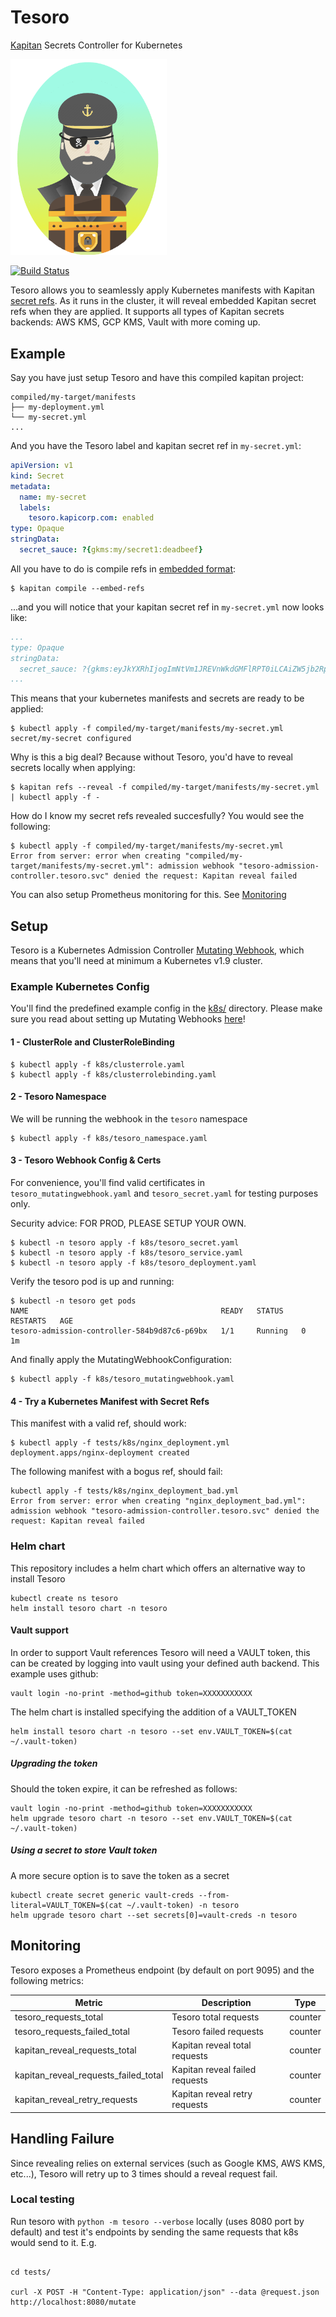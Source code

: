 # Tesoro
[Kapitan](https://kapitan.dev) Secrets Controller for Kubernetes

<img src="./docs/images/tesoro_logo.png" width="250">

[![Build Status](https://travis-ci.org/kapicorp/tesoro.svg?branch=master)](https://travis-ci.org/kapicorp/tesoro)

Tesoro allows you to seamlessly apply Kubernetes manifests with Kapitan [secret refs](https://kapitan.dev/secrets/). As it runs in the cluster, it will reveal embedded Kapitan secret refs when they are applied. It supports all types of Kapitan secrets backends: AWS KMS, GCP KMS, Vault with more coming up.

## Example

Say you have just setup Tesoro and have this compiled kapitan project:

```
compiled/my-target/manifests
├── my-deployment.yml
└── my-secret.yml
...
```

And you have the Tesoro label and kapitan secret ref in `my-secret.yml`:

```yaml
apiVersion: v1
kind: Secret
metadata:
  name: my-secret
  labels:
    tesoro.kapicorp.com: enabled
type: Opaque
stringData:
  secret_sauce: ?{gkms:my/secret1:deadbeef}
```

All you have to do is compile refs in [embedded format](https://kapitan.dev/secrets/#5-compile-refs-in-embedded-format):

```shell
$ kapitan compile --embed-refs
```

...and you will notice that your kapitan secret ref in `my-secret.yml` now looks like:
```yaml
...
type: Opaque
stringData:
  secret_sauce: ?{gkms:eyJkYXRhIjogImNtVm1JREVnWkdGMFlRPT0iLCAiZW5jb2RpbmciOiAib3JpZ2luYWwiLCAidHlwZSI6ICJiYXNlNjQifQ==:embedded}}
...
```

This means that your kubernetes manifests and secrets are ready to be applied:
```shell
$ kubectl apply -f compiled/my-target/manifests/my-secret.yml
secret/my-secret configured
```

Why is this a big deal? Because without Tesoro, you'd have to reveal secrets locally when applying:
```shell
$ kapitan refs --reveal -f compiled/my-target/manifests/my-secret.yml | kubectl apply -f -
```

How do I know my secret refs revealed succesfully? You would see the following:
```shell
$ kubectl apply -f compiled/my-target/manifests/my-secret.yml
Error from server: error when creating "compiled/my-target/manifests/my-secret.yml": admission webhook "tesoro-admission-controller.tesoro.svc" denied the request: Kapitan reveal failed
```
You can also setup Prometheus monitoring for this. See [Monitoring](https://github.com/kapicorp/tesoro/#monitoring)

## Setup

Tesoro is a Kubernetes Admission Controller [Mutating Webhook](https://kubernetes.io/docs/reference/access-authn-authz/admission-controllers/#mutatingadmissionwebhook), which means that you'll need at minimum a Kubernetes v1.9 cluster.


### Example Kubernetes Config

You'll find the predefined example config in the [k8s/](./k8s) directory. Please make sure you read about setting up Mutating Webhooks [here](https://kubernetes.io/docs/reference/access-authn-authz/extensible-admission-controllers/#configure-admission-webhooks-on-the-fly)!

#### 1 - ClusterRole and ClusterRoleBinding

```shell
$ kubectl apply -f k8s/clusterrole.yaml
$ kubectl apply -f k8s/clusterrolebinding.yaml
```

#### 2 - Tesoro Namespace

We will be running the webhook in the `tesoro` namespace

```shell
$ kubectl apply -f k8s/tesoro_namespace.yaml
```

#### 3 - Tesoro Webhook Config & Certs

For convenience, you'll find valid certificates in `tesoro_mutatingwebhook.yaml` and `tesoro_secret.yaml` for testing purposes only.

Security advice: FOR PROD, PLEASE SETUP YOUR OWN.

```shell
$ kubectl -n tesoro apply -f k8s/tesoro_secret.yaml
$ kubectl -n tesoro apply -f k8s/tesoro_service.yaml
$ kubectl -n tesoro apply -f k8s/tesoro_deployment.yaml
```

Verify the tesoro pod is up and running:

```shell
$ kubectl -n tesoro get pods
NAME                                           READY   STATUS    RESTARTS   AGE
tesoro-admission-controller-584b9d87c6-p69bx   1/1     Running   0          1m
```

And finally apply the MutatingWebhookConfiguration:

```shell
$ kubectl apply -f k8s/tesoro_mutatingwebhook.yaml
```

#### 4 - Try a Kubernetes Manifest with Secret Refs

This manifest with a valid ref, should work:

```shell
$ kubectl apply -f tests/k8s/nginx_deployment.yml
deployment.apps/nginx-deployment created
```


The following manifest with a bogus ref, should fail:

```shell
kubectl apply -f tests/k8s/nginx_deployment_bad.yml
Error from server: error when creating "nginx_deployment_bad.yml": admission webhook "tesoro-admission-controller.tesoro.svc" denied the request: Kapitan reveal failed
```

### Helm chart

This repository includes a helm chart which offers an alternative way to install Tesoro

```
kubectl create ns tesoro
helm install tesoro chart -n tesoro
```

#### Vault support

In order to support Vault references Tesoro will need a VAULT token, this can be created by logging into vault using your defined auth backend.
This example uses github:

```
vault login -no-print -method=github token=XXXXXXXXXXX
```

The helm chart is installed specifying the addition of a VAULT_TOKEN 

```
helm install tesoro chart -n tesoro --set env.VAULT_TOKEN=$(cat ~/.vault-token)
```

##### Upgrading the token

Should the token expire, it can be refreshed as follows:

```
vault login -no-print -method=github token=XXXXXXXXXXX
helm upgrade tesoro chart -n tesoro --set env.VAULT_TOKEN=$(cat ~/.vault-token)
```

##### Using a secret to store Vault token

A more secure option is to save the token as a secret

```
kubectl create secret generic vault-creds --from-literal=VAULT_TOKEN=$(cat ~/.vault-token) -n tesoro
helm upgrade tesoro chart --set secrets[0]=vault-creds -n tesoro
```

## Monitoring

Tesoro exposes a Prometheus endpoint (by default on port 9095) and the following metrics:

Metric | Description | Type
------------ | ------------- | ------------
tesoro_requests_total | Tesoro total requests | counter
tesoro_requests_failed_total | Tesoro failed requests | counter
kapitan_reveal_requests_total | Kapitan reveal total requests | counter
kapitan_reveal_requests_failed_total | Kapitan reveal failed requests | counter
kapitan_reveal_retry_requests | Kapitan reveal retry requests | counter

## Handling Failure

Since revealing relies on external services (such as Google KMS, AWS KMS, etc...),
Tesoro will retry up to 3 times should a reveal request fail.


### Local testing

Run tesoro with `python -m tesoro --verbose` locally (uses 8080 port by default) and test it's endpoints by sending the same requests that k8s would send to it.
E.g.

```

cd tests/

curl -X POST -H "Content-Type: application/json" --data @request.json http://localhost:8080/mutate

```
